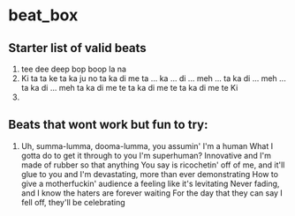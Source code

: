 # beat_box

## Starter list of valid beats

1. tee dee deep bop boop la na
2. Ki ta ta ke ta ka ju no ta ka di me ta ... ka ... di ... meh ... ta ka di ... meh ... ta ka di ... meh ta ka di me te ta ka di me te ta ka di me te Ki
3. 

## Beats that wont work but fun to try:

1. Uh, summa-lumma, dooma-lumma, you assumin' I'm a human
What I gotta do to get it through to you I'm superhuman?
Innovative and I'm made of rubber so that anything
You say is ricochetin' off of me, and it'll glue to you and
I'm devastating, more than ever demonstrating
How to give a motherfuckin' audience a feeling like it's levitating
Never fading, and I know the haters are forever waiting
For the day that they can say I fell off, they'll be celebrating